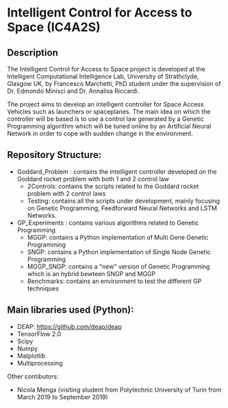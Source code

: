 # Intelligent Control for Access to Space (IC4A2S)


## Description
The Intelligent Control for Access to Space project is developed at the Intelligent Computational Intelligence Lab,
University of Strathclyde, Glasgow UK, by Francesco Marchetti, PhD student under the supervision of Dr. Edmondo Minisci and Dr. Annalisa Riccardi.

The project aims to develop an intelligent controller for Space Access Vehicles such as launchers or spaceplanes.
The main idea on which the controller will be based is to use a control law generated by a Genetic Programming algorithm which will be tuned online by an Artificial Neural Network in order to cope with sudden change in the environment.

## Repository Structure:
* Goddard_Problem : contains the intelligent controller developed on the Goddard rocket problem with both 1 and 2 control law
  * 2Controls: contains the scripts related to the Goddard rocket problem with 2 control laws
  * Testing: contains all the scripts under development, mainly focusing on Genetic Programming, Feedforward Neural Networks and LSTM Networks.
* GP_Experiments : contains various algorithms related to Genetic Programming
  * MGGP: contains a Python implementation of Multi Gene Genetic Programming
  * SNGP: contains a Python implementation of Single Node Genetic Programming
  * MGGP_SNGP: contains a "new" version of Genetic Programming which is an hybrid bewteen SNGP and MGGP
  * Benchmarks: contains an environment to test the different GP techniques


## Main libraries used (Python):
* DEAP: https://github.com/deap/deap
* TensorFlow 2.0 
* Scipy
* Numpy
* Matplotlib
* Multiprocessing


Other contibutors:
* Nicola Menga (visiting student from Polytechnic University of Turin from March 2019 to September 2019)



